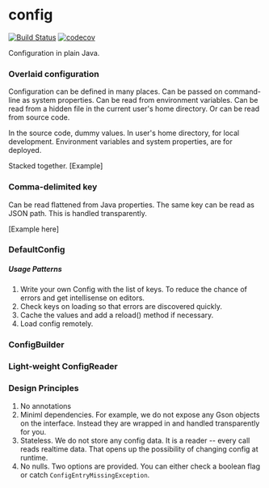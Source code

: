 # config

[![Build Status](https://travis-ci.org/computelab/config.svg?branch=master)](https://travis-ci.org/computelab/config) [![codecov](https://codecov.io/gh/computelab/config/branch/master/graph/badge.svg)](https://codecov.io/gh/computelab/config)


Configuration in plain Java.

### Overlaid configuration

Configuration can be defined in many places. Can be passed on command-line as
system properties. Can be read from environment variables. Can be read from
a hidden file in the current user's home directory. Or can be read from source
code.

In the source code, dummy values.
In user's home directory, for local development.
Environment variables and system properties, are for deployed.

Stacked together. [Example]

### Comma-delimited key

Can be read flattened from Java properties.
The same key can be read as JSON path. This is handled transparently.

[Example here]

### DefaultConfig

##### Usage Patterns

1. Write your own Config with the list of keys. To reduce the chance of errors and get intellisense on editors.
2. Check keys on loading so that errors are discovered quickly.
3. Cache the values and add a reload() method if necessary.
4. Load config remotely.

### ConfigBuilder

### Light-weight ConfigReader

### Design Principles

1. No annotations
2. Miniml dependencies. For example, we do not expose any Gson objects on the interface. Instead they are wrapped in and handled transparently for you.
3. Stateless. We do not store any config data. It is a reader -- every call reads realtime data. That opens up the possibility of changing config at runtime.
4. No nulls. Two options are provided. You can either check a boolean flag or catch `ConfigEntryMissingException`.
